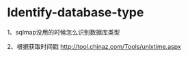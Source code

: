 # Identify-database-type
1、sqlmap没用的时候怎么识别数据库类型


2、根据获取时间戳
http://tool.chinaz.com/Tools/unixtime.aspx
